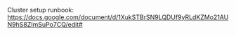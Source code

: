 Cluster setup runbook: https://docs.google.com/document/d/1XukSTBrSN9LQDUf9yRLdKZMo21AUN9hS8ZImSuPo7CQ/edit#
